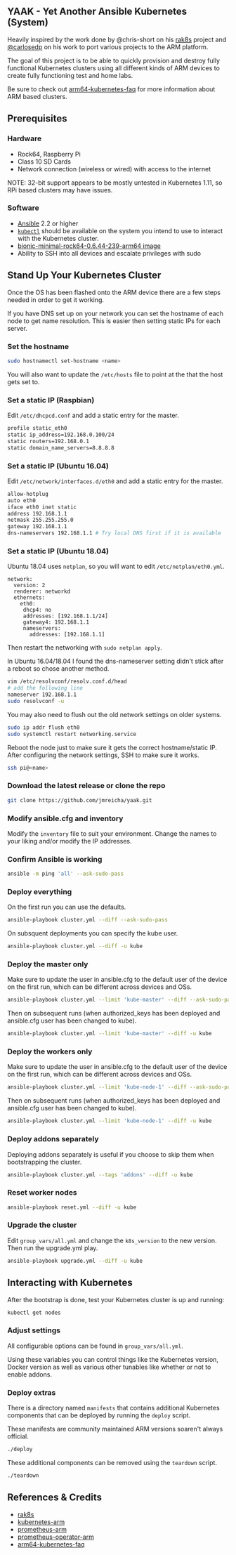 ## YAAK - Yet Another Ansible Kubernetes (System)

Heavily inspired by the work done by @chris-short on his
[rak8s](https://github.com/rak8s/rak8s) project and
[@carlosedp](https://github.com/carlosedp) on his work to port various projects
to the ARM platform.

The goal of this project is to be able to quickly
provision and destroy fully functional Kubernetes clusters using all different
kinds of ARM devices to create fully functioning test and home labs.

Be sure to check out
[arm64-kubernetes-faq](https://github.com/vielmetti/arm64-kubernetes-faq) for
more information about ARM based clusters.

## Prerequisites

### Hardware

* Rock64, Raspberry Pi
* Class 10 SD Cards
* Network connection (wireless or wired) with access to the internet

NOTE: 32-bit support appears to be mostly untested in
Kubernetes 1.11, so RPi based clusters may have issues.

### Software

* [Ansible](http://docs.ansible.com/ansible/latest/intro_installation.html) 2.2
  or higher
* [`kubectl`](https://kubernetes.io/docs/tasks/tools/install-kubectl/) should be
  available on the system you intend to use to interact with the Kubernetes
  cluster.
* [bionic-minimal-rock64-0.6.44-239-arm64 image](https://github.com/ayufan-rock64/linux-build/releases/tag/0.6.44) 
* Ability to SSH into all devices and escalate privileges with sudo

## Stand Up Your Kubernetes Cluster

Once the OS has been flashed onto the ARM device there are a few steps needed in
order to get it working.

If you have DNS set up on your network you can set the
hostname of each node to get name resolution.  This is easier then setting
static IPs for each server.

### Set the hostname

```bash
sudo hostnamectl set-hostname <name>
```

You will also want to update the `/etc/hosts` file to point at the <name> that
the host gets set to. 

### Set a static IP (Raspbian)

Edit `/etc/dhcpcd.conf` and add a static entry for the master.

```bash
profile static_eth0
static ip_address=192.168.0.100/24
static routers=192.168.0.1
static domain_name_servers=8.8.8.8
```

### Set a static IP (Ubuntu 16.04)

Edit `/etc/network/interfaces.d/eth0` and add a static entry for the master.

```bash
allow-hotplug
auto eth0
iface eth0 inet static
address 192.168.1.1
netmask 255.255.255.0
gateway 192.168.1.1
dns-nameservers 192.168.1.1 # Try local DNS first if it is available
```

### Set a static IP (Ubuntu 18.04)

Ubuntu 18.04 uses `netplan`, so you will want to edit `/etc/netplan/eth0.yml`.

```
network:
  version: 2
  renderer: networkd
  ethernets:
    eth0:
     dhcp4: no
     addresses: [192.168.1.1/24]
     gateway4: 192.168.1.1
     nameservers:
       addresses: [192.168.1.1]
```

Then restart the networking with `sudo netplan apply`.

In Ubuntu 16.04/18.04 I found the dns-nameserver setting didn't stick after a reboot
so chose another method.

```bash
vim /etc/resolvconf/resolv.conf.d/head
# add the following line
nameserver 192.168.1.1
sudo resolvconf -u
```

You may also need to flush out the old network settings on older systems.

```bash
sudo ip addr flush eth0
sudo systemctl restart networking.service
```

Reboot the node just to make sure it gets the correct hostname/static IP.
After configuring the network settings, SSH to make sure it works.

```bash
ssh pi@<name>
```

### Download the latest release or clone the repo

```bash
git clone https://github.com/jmreicha/yaak.git
```

### Modify ansible.cfg and inventory

Modify the `inventory` file to suit your environment. Change the names to your
liking and/or modify the IP addresses.

### Confirm Ansible is working

```bash
ansible -m ping 'all' --ask-sudo-pass
```

### Deploy everything

On the first run you can use the defaults.

```bash
ansible-playbook cluster.yml --diff --ask-sudo-pass
```

On subsquent deployments you can specify the kube user.

```bash
ansible-playbook cluster.yml --diff -u kube
```

### Deploy the master only

Make sure to update the user in ansible.cfg  to the default user of the
device on the first run, which can be different across devices and OSs.

```bash
ansible-playbook cluster.yml --limit 'kube-master' --diff --ask-sudo-pass
```

Then on subsequent runs (when authorized_keys has been deployed and ansible.cfg
user has been changed to kube).

```bash
ansible-playbook cluster.yml --limit 'kube-master' --diff -u kube
```

### Deploy the workers only

Make sure to update the user in ansible.cfg  to the default user of the
device on the first run, which can be different across devices and OSs.

```bash
ansible-playbook cluster.yml --limit 'kube-node-1' --diff --ask-sudo-pass
```

Then on subsequent runs (when authorized_keys has been deployed and ansible.cfg
user has been changed to kube).

```bash
ansible-playbook cluster.yml --limit 'kube-node-1' --diff -u kube
```

### Deploy addons separately

Deploying addons separately is useful if you choose to skip them when
bootstrapping the cluster.

```bash
ansible-playbook cluster.yml --tags 'addons' --diff -u kube
```

### Reset worker nodes

```bash
ansible-playbook reset.yml --diff -u kube
```

### Upgrade the cluster

Edit `group_vars/all.yml` and change the `k8s_version` to the new version.  Then
run the upgrade.yml play.

```bash
ansible-playbook upgrade.yml --diff -u kube
```

## Interacting with Kubernetes

After the bootstrap is done, test your Kubernetes cluster is up and running:

```bash
kubectl get nodes
```

### Adjust settings

All configurable options can be found in `group_vars/all.yml`.

Using these variables you can control things like the Kubernetes version, Docker
version as well as various other tunables like whether or not to enable addons.

### Deploy extras

There is a directory named `manifests` that contains additional Kubernetes
components that can be deployed by running the `deploy` script.

These manifests are community maintained ARM versions soaren't always official.

```bash
./deploy
```

These additional components can be removed using the `teardown` script.

```bash
./teardown
```

## References & Credits

* [rak8s](https://rak8s.io/)
* [kubernetes-arm](https://github.com/carlosedp/kubernetes-arm)
* [prometheus-arm](https://github.com/carlosedp/prometheus-ARM)
* [prometheus-operator-arm](https://github.com/carlosedp/prometheus-operator-ARM)
* [arm64-kubernetes-faq](https://github.com/vielmetti/arm64-kubernetes-faq)

